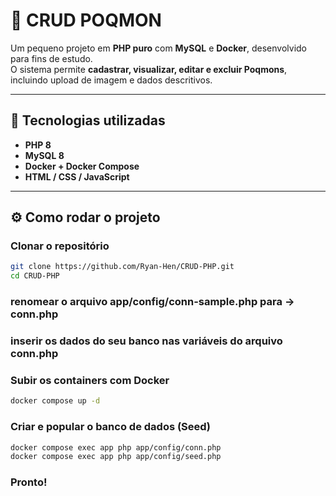 # 🧩 CRUD POQMON

Um pequeno projeto em **PHP puro** com **MySQL** e **Docker**, desenvolvido para fins de estudo.  
O sistema permite **cadastrar, visualizar, editar e excluir Poqmons**, incluindo upload de imagem e dados descritivos.

---

## 🚀 Tecnologias utilizadas

- **PHP 8**
- **MySQL 8**
- **Docker + Docker Compose**
- **HTML / CSS / JavaScript**

---

## ⚙️ Como rodar o projeto

### Clonar o repositório

```bash
git clone https://github.com/Ryan-Hen/CRUD-PHP.git
cd CRUD-PHP
```

### renomear o arquivo app/config/conn-sample.php para -> conn.php

### inserir os dados do seu banco nas variáveis do arquivo conn.php

### Subir os containers com Docker

```bash
docker compose up -d
```

### Criar e popular o banco de dados (Seed)

```bash
docker compose exec app php app/config/conn.php
docker compose exec app php app/config/seed.php
```

### Pronto!
